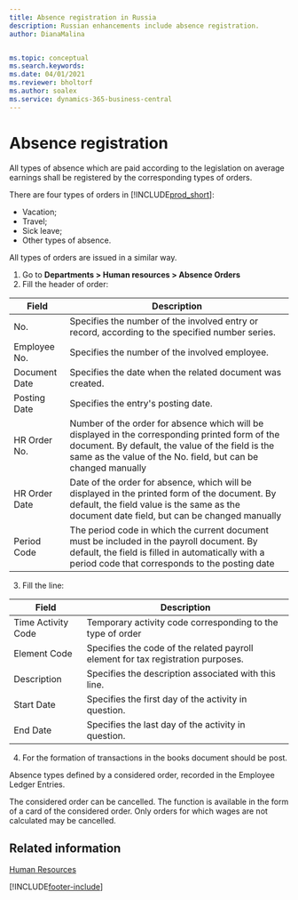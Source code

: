 ```yaml
---
title: Absence registration in Russia
description: Russian enhancements include absence registration.
author: DianaMalina


ms.topic: conceptual
ms.search.keywords:
ms.date: 04/01/2021
ms.reviewer: bholtorf
ms.author: soalex
ms.service: dynamics-365-business-central
---
```


# Absence registration

All types of absence which are paid according to the legislation on average earnings shall be registered by the corresponding types of orders. 

There are four types of orders in [!INCLUDE[prod_short](../../includes/prod_short.md)]:

- Vacation; 
- Travel; 
- Sick leave; 
- Other types of absence. 

All types of orders are issued in a similar way. 

1. Go to **Departments > Human resources > Absence Orders** 
2. Fill the header of order:

| Field         | Description                                                  |
| ------------- | ------------------------------------------------------------ |
| No.           | Specifies the number of the involved entry or record, according to the specified number series. |
| Employee No.  | Specifies the number of the involved employee.               |
| Document Date | Specifies the date when the related document was created.    |
| Posting Date  | Specifies the entry's posting date.                          |
| HR Order No.  | Number of the order for absence which will be displayed in the corresponding printed form of the document. By default, the value of the field is the same as the value of the No. field, but can be changed manually |
| HR Order Date | Date of the order for absence, which will be displayed in the printed form of the document. By default, the field value is the same as the document date field, but can be changed manually |
| Period Code   | The period code in which the current document must be included in the payroll document. By default, the field is filled in automatically with a period code that corresponds to the posting date |

3. Fill the line:

| Field              | Description                                                  |
| ------------------ | ------------------------------------------------------------ |
| Time Activity Code | Temporary activity code corresponding to the type of order   |
| Element Code       | Specifies the code of the related payroll element for tax registration purposes. |
| Description        | Specifies the description associated with this line.         |
| Start Date         | Specifies the first day of the activity in question.         |
| End Date           | Specifies the last day of the activity in question.          |

4. For the formation of transactions in the books document should be post. 

Absence types defined by a considered order, recorded in the Employee Ledger Entries. 

The considered order can be cancelled. The function is available in the form of a card of the considered order. Only orders for which wages are not calculated may be cancelled.

## Related information

[Human Resources](Human-Resources.md)


[!INCLUDE[footer-include](../../includes/footer-banner.md)]